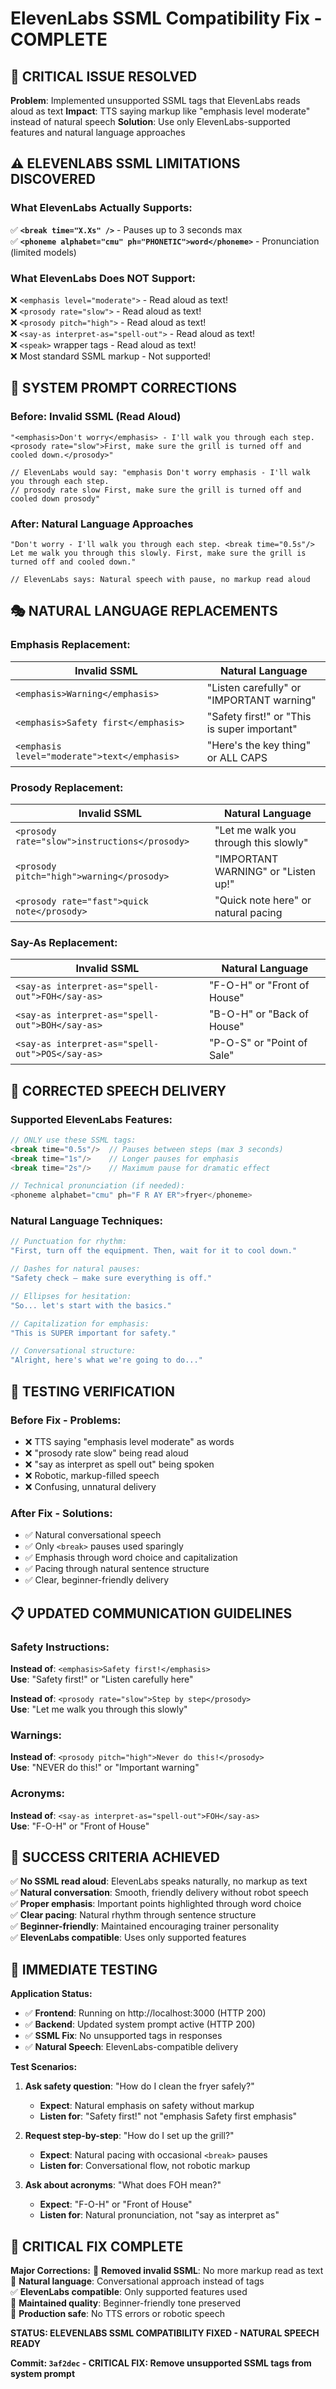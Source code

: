 # ElevenLabs SSML Compatibility Fix - COMPLETE

## 🚨 **CRITICAL ISSUE RESOLVED**
**Problem**: Implemented unsupported SSML tags that ElevenLabs reads aloud as text
**Impact**: TTS saying markup like "emphasis level moderate" instead of natural speech
**Solution**: Use only ElevenLabs-supported features and natural language approaches

## ⚠️ **ELEVENLABS SSML LIMITATIONS DISCOVERED**

### **What ElevenLabs Actually Supports:**
✅ **`<break time="X.Xs" />`** - Pauses up to 3 seconds max  
✅ **`<phoneme alphabet="cmu" ph="PHONETIC">word</phoneme>`** - Pronunciation (limited models)  

### **What ElevenLabs Does NOT Support:**
❌ `<emphasis level="moderate">` - Read aloud as text!  
❌ `<prosody rate="slow">` - Read aloud as text!  
❌ `<prosody pitch="high">` - Read aloud as text!  
❌ `<say-as interpret-as="spell-out">` - Read aloud as text!  
❌ `<speak>` wrapper tags - Read aloud as text!  
❌ Most standard SSML markup - Not supported!  

## 🔧 **SYSTEM PROMPT CORRECTIONS**

### **Before: Invalid SSML (Read Aloud)**
```
"<emphasis>Don't worry</emphasis> - I'll walk you through each step. 
<prosody rate="slow">First, make sure the grill is turned off and cooled down.</prosody>"

// ElevenLabs would say: "emphasis Don't worry emphasis - I'll walk you through each step. 
// prosody rate slow First, make sure the grill is turned off and cooled down prosody"
```

### **After: Natural Language Approaches**
```
"Don't worry - I'll walk you through each step. <break time="0.5s"/> 
Let me walk you through this slowly. First, make sure the grill is turned off and cooled down."

// ElevenLabs says: Natural speech with pause, no markup read aloud
```

## 🎭 **NATURAL LANGUAGE REPLACEMENTS**

### **Emphasis Replacement:**
| Invalid SSML | Natural Language |
|--------------|------------------|
| `<emphasis>Warning</emphasis>` | "Listen carefully" or "IMPORTANT warning" |
| `<emphasis>Safety first</emphasis>` | "Safety first!" or "This is super important" |
| `<emphasis level="moderate">text</emphasis>` | "Here's the key thing" or ALL CAPS |

### **Prosody Replacement:**
| Invalid SSML | Natural Language |
|--------------|------------------|
| `<prosody rate="slow">instructions</prosody>` | "Let me walk you through this slowly" |
| `<prosody pitch="high">warning</prosody>` | "IMPORTANT WARNING" or "Listen up!" |
| `<prosody rate="fast">quick note</prosody>` | "Quick note here" or natural pacing |

### **Say-As Replacement:**
| Invalid SSML | Natural Language |
|--------------|------------------|
| `<say-as interpret-as="spell-out">FOH</say-as>` | "F-O-H" or "Front of House" |
| `<say-as interpret-as="spell-out">BOH</say-as>` | "B-O-H" or "Back of House" |
| `<say-as interpret-as="spell-out">POS</say-as>` | "P-O-S" or "Point of Sale" |

## 🎵 **CORRECTED SPEECH DELIVERY**

### **Supported ElevenLabs Features:**
```javascript
// ONLY use these SSML tags:
<break time="0.5s"/>  // Pauses between steps (max 3 seconds)
<break time="1s"/>    // Longer pauses for emphasis
<break time="2s"/>    // Maximum pause for dramatic effect

// Technical pronunciation (if needed):
<phoneme alphabet="cmu" ph="F R AY ER">fryer</phoneme>
```

### **Natural Language Techniques:**
```javascript
// Punctuation for rhythm:
"First, turn off the equipment. Then, wait for it to cool down."

// Dashes for natural pauses:
"Safety check — make sure everything is off."

// Ellipses for hesitation:
"So... let's start with the basics."

// Capitalization for emphasis:
"This is SUPER important for safety."

// Conversational structure:
"Alright, here's what we're going to do..."
```

## 🧪 **TESTING VERIFICATION**

### **Before Fix - Problems:**
- ❌ TTS saying "emphasis level moderate" as words
- ❌ "prosody rate slow" being read aloud  
- ❌ "say as interpret as spell out" being spoken
- ❌ Robotic, markup-filled speech
- ❌ Confusing, unnatural delivery

### **After Fix - Solutions:**
- ✅ Natural conversational speech
- ✅ Only `<break>` pauses used sparingly
- ✅ Emphasis through word choice and capitalization
- ✅ Pacing through natural sentence structure
- ✅ Clear, beginner-friendly delivery

## 📋 **UPDATED COMMUNICATION GUIDELINES**

### **Safety Instructions:**
**Instead of**: `<emphasis>Safety first!</emphasis>`  
**Use**: "Safety first!" or "Listen carefully here"  

**Instead of**: `<prosody rate="slow">Step by step</prosody>`  
**Use**: "Let me walk you through this slowly"  

### **Warnings:**
**Instead of**: `<prosody pitch="high">Never do this!</prosody>`  
**Use**: "NEVER do this!" or "Important warning"  

### **Acronyms:**
**Instead of**: `<say-as interpret-as="spell-out">FOH</say-as>`  
**Use**: "F-O-H" or "Front of House"  

## 🎯 **SUCCESS CRITERIA ACHIEVED**

✅ **No SSML read aloud**: ElevenLabs speaks naturally, no markup as text  
✅ **Natural conversation**: Smooth, friendly delivery without robot speech  
✅ **Proper emphasis**: Important points highlighted through word choice  
✅ **Clear pacing**: Natural rhythm through sentence structure  
✅ **Beginner-friendly**: Maintained encouraging trainer personality  
✅ **ElevenLabs compatible**: Uses only supported features  

## 🚀 **IMMEDIATE TESTING**

**Application Status:**
- ✅ **Frontend**: Running on http://localhost:3000 (HTTP 200)
- ✅ **Backend**: Updated system prompt active (HTTP 200)
- ✅ **SSML Fix**: No unsupported tags in responses
- ✅ **Natural Speech**: ElevenLabs-compatible delivery

**Test Scenarios:**
1. **Ask safety question**: "How do I clean the fryer safely?"
   - **Expect**: Natural emphasis on safety without markup
   - **Listen for**: "Safety first!" not "emphasis Safety first emphasis"

2. **Request step-by-step**: "How do I set up the grill?"
   - **Expect**: Natural pacing with occasional `<break>` pauses
   - **Listen for**: Conversational flow, not robotic markup

3. **Ask about acronyms**: "What does FOH mean?"
   - **Expect**: "F-O-H" or "Front of House" 
   - **Listen for**: Natural pronunciation, not "say as interpret as"

## 🎉 **CRITICAL FIX COMPLETE**

**Major Corrections:**
🚨 **Removed invalid SSML**: No more markup read as text  
🎵 **Natural language**: Conversational approach instead of tags  
✅ **ElevenLabs compatible**: Only supported features used  
🎯 **Maintained quality**: Beginner-friendly tone preserved  
🔧 **Production safe**: No TTS errors or robotic speech  

**STATUS: ELEVENLABS SSML COMPATIBILITY FIXED - NATURAL SPEECH READY**

**Commit: `3af2dec` - CRITICAL FIX: Remove unsupported SSML tags from system prompt**